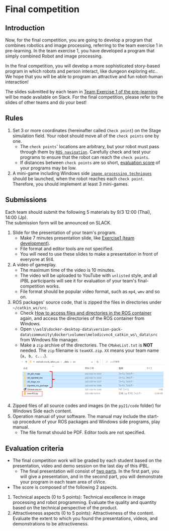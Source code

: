 # Final competition

## Introduction

Now, for the final competition, you are going to develop a program that combines robotics and image processing, referring to the team exercise 1 in pre-learning.
In the team exercise 1, you have developed a program that simply combined Robot and image processing.

In the final competition, you will develop a more sophisticated story-based program in which robots and person interact, like dungeon exploring etc..
We hope that you will be able to program an attractive and fun robot-human interaction!

The slides submitted by each team in [Team Exercise 1 of the pre-learning](https://github.com/oit-ipbl/Integration/blob/main/team_exercise/team_exercise.md#exercise1-team-development) will be made available on Slack. For the final competition, please refer to the slides of other teams and do your best!


## Rules

1. Set 3 or more coordinates (hereinafter called `Check point`) on the Stage simulation field. Your robot should move all of the `check points` one by one.
   - The `check points`' locations are arbitrary, but your robot must pass through them by [`ROS navigation`](https://github.com/oit-ipbl/robots/blob/main/robot_control/robot_control_03.md#ros-navigation). Carefully check and test your programs to ensure that the robot can reach the `check points`.
   - If distances between `check points` are so short, [evaluation score](#evaluation-criteria) of your programs may be low.
2. A mini-game including Windows side [`image processing techniques`](https://github.com/oit-ipbl/image_processing) should be launched, when the robot reaches each `check point`. Therefore, you should implement at least 3 mini-games.

## Submissions

Each team should submit the following 5 materials by 9/3 12:00 (Thai), 14:00 (Jp).  
The submission form will be announced on SLACK.

1. Slide for the presentation of your team's program.
   - Make 7 minutes presentation slide, like [Exercise1 (team development)](https://github.com/oit-ipbl/Integration/blob/main/team_exercise/team_exercise.md#exercise1-team-development).
   - File format and editor tools are not specified.
   - You will need to use these slides to make a presentation in front of everyone at 9/4.
2. A video of gameplay.
   - The maximum time of the video is 10 minutes.
   - The video will be uploaded to YouTube with `unlisted` style, and all iPBL participants will see it for evaluation of your team's final-competition works.
   - File format should be popular video format, such as `mp4`, `wmv` and so on.
3. ROS packages' source code, that is zipped the files in directories under `~/catkin_ws/src`.
   - Check [How to access files and directories in the ROS container](https://github.com/oit-ipbl/portal/blob/main/setup/dockerros.md#how-to-access-files-and-directories-in-the-ros-container) again, and access the directories of the ROS container from Windows.
   - Open `\\wsl$\docker-desktop-data\version-pack-data\community\docker\volumes\melodicvnc4_catkin_ws\_data\src` from Windows file manager.
   - Make a `zip` archive of the directories. The `CMakeList.txt` is **NOT** needed. The `zip` filename is `teamXX.zip`. `XX` means your team name (`a, b, c...`).  
   ![2021-08-18_083817.svg.png](./images/2021-08-18_083817.svg.png)
4. Zipped files of all source codes and images (in the `py21/code` folder) for Windows Side each content.
5. Operation manual of your software. The manual may include the start-up procedure of your ROS packages and Windows side programs, play manual.
   - The file format should be PDF. Editor tools are not specified.

## Evaluation criteria

- The final competition work will be graded by each student based on the presentation, video and demo session on the last day of this iPBL.
  - The final presentation will consist of [two parts](https://github.com/oit-ipbl/portal#closing-ceremony94). In the first part, you will give a presentation, and in the second part, you will demonstrate your program in each team area of oVice.
- The score is composed of the following 2 aspects.

1. Technical aspects (0 to 5 points): Technical excellence in image processing and robot programming. Evaluate the quality and quantity based on the technical perspective of the product.
2. Attractiveness aspects (0 to 5 points): Attractiveness of the content. Evaluate the extent to which you found the presentations, videos, and demonstrations to be attractiveness.

